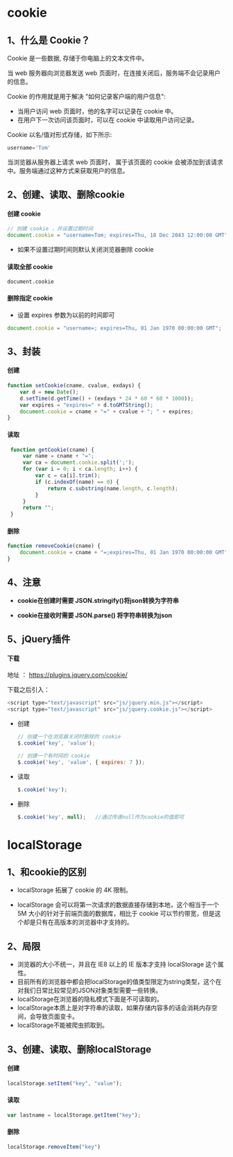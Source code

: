# cookie

## 1、什么是 Cookie？

Cookie 是一些数据, 存储于你电脑上的文本文件中。

当 web 服务器向浏览器发送 web 页面时，在连接关闭后，服务端不会记录用户的信息。

Cookie 的作用就是用于解决 "如何记录客户端的用户信息":

- 当用户访问 web 页面时，他的名字可以记录在 cookie 中。
- 在用户下一次访问该页面时，可以在 cookie 中读取用户访问记录。

Cookie 以名/值对形式存储，如下所示:

```js
username='Tom'
```

当浏览器从服务器上请求 web 页面时， 属于该页面的 cookie 会被添加到该请求中。服务端通过这种方式来获取用户的信息。



## 2、创建、读取、删除cookie

#### 创建 cookie

```js
// 创建 cookie ，并设置过期时间 
document.cookie = "username=Tom; expires=Thu, 18 Dec 2043 12:00:00 GMT"
```

- 如果不设置过期时间则默认关闭浏览器删除 cookie 

#### 读取全部 cookie

```
document.cookie
```

#### 删除指定 cookie 

-  设置 expires 参数为以前的时间即可 

```js
document.cookie = "username=; expires=Thu, 01 Jan 1970 00:00:00 GMT";
```

## 3、封装

#### 创建

```js
function setCookie(cname, cvalue, exdays) {
    var d = new Date();
    d.setTime(d.getTime() + (exdays * 24 * 60 * 60 * 1000));
    var expires = "expires=" + d.toGMTString();
    document.cookie = cname + "=" + cvalue + "; " + expires;
}
```

#### 读取

```js
 function getCookie(cname) {
     var name = cname + "=";
     var ca = document.cookie.split(';');
     for (var i = 0; i < ca.length; i++) {
         var c = ca[i].trim();
         if (c.indexOf(name) == 0) { 
             return c.substring(name.length, c.length); 
         }
     }
     return "";
 }
```

#### 删除

```js
function removeCookie(cname) {
    document.cookie = cname + "=;expires=Thu, 01 Jan 1970 00:00:00 GMT"
}
```



## 4、注意

- **cookie在创建时需要 JSON.stringify()将json转换为字符串**  

- **cookie在接收时需要 JSON.parse() 将字符串转换为json**

  

## 5、jQuery插件

#### 下载

地址 ： https://plugins.jquery.com/cookie/ 

下载之后引入：

```js
<script type="text/javascript" src="js/jquery.min.js"></script>
<script type="text/javascript" src="js/jquery.cookie.js"></script>
```

- 创建

  ```js
  // 创建一个在浏览器关闭时删除的 cookie
  $.cookie('key', 'value');
  
  // 创建一个有时间的 cookie
  $.cookie('key', 'value', { expires: 7 });
  ```

- 读取

  ```js
  $.cookie('key');
  ```

- 删除

  ```js
  $.cookie('key', null);   //通过传递null作为cookie的值即可
  ```

  

# localStorage

## 1、和cookie的区别

- localStorage 拓展了 cookie 的 4K 限制。 

- localStorage 会可以将第一次请求的数据直接存储到本地，这个相当于一个 5M 大小的针对于前端页面的数据库，相比于 cookie 可以节约带宽，但是这个却是只有在高版本的浏览器中才支持的。

## **2、局限**

- 浏览器的大小不统一，并且在 IE8 以上的 IE 版本才支持 localStorage 这个属性。 
- 目前所有的浏览器中都会把localStorage的值类型限定为string类型，这个在对我们日常比较常见的JSON对象类型需要一些转换。
- localStorage在浏览器的隐私模式下面是不可读取的。 
- localStorage本质上是对字符串的读取，如果存储内容多的话会消耗内存空间，会导致页面变卡。 
- localStorage不能被爬虫抓取到。

## 3、创建、读取、删除localStorage

#### 创建

```js
localStorage.setItem("key", "value");
```

#### 读取

```js
var lastname = localStorage.getItem("key");
```

#### 删除

```js
localStorage.removeItem("key")
```

